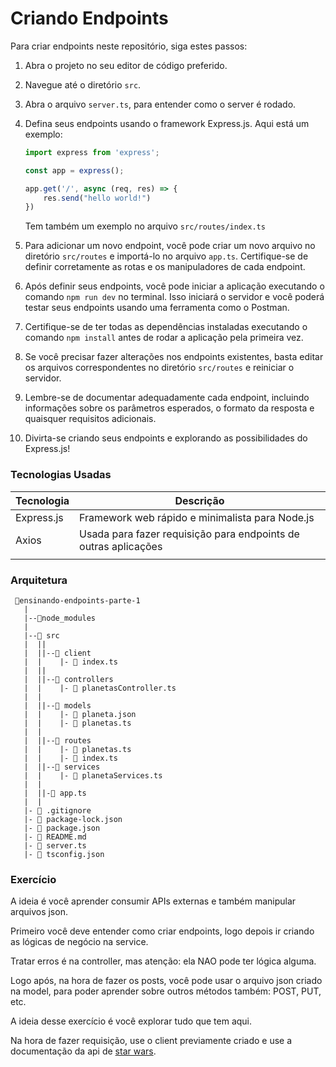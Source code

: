 # Criando Endpoints

Para criar endpoints neste repositório, siga estes passos:

1. Abra o projeto no seu editor de código preferido.
2. Navegue até o diretório `src`.
3. Abra o arquivo `server.ts`, para entender como o server é rodado.
4. Defina seus endpoints usando o framework Express.js. Aqui está um exemplo:

    ```typescript
    import express from 'express';

    const app = express();

    app.get('/', async (req, res) => {
        res.send("hello world!")
    })
    ```

    Tem também um exemplo no arquivo `src/routes/index.ts`

5. Para adicionar um novo endpoint, você pode criar um novo arquivo no diretório `src/routes` e importá-lo no arquivo `app.ts`. Certifique-se de definir corretamente as rotas e os manipuladores de cada endpoint.

6. Após definir seus endpoints, você pode iniciar a aplicação executando o comando `npm run dev` no terminal. Isso iniciará o servidor e você poderá testar seus endpoints usando uma ferramenta como o Postman.

7. Certifique-se de ter todas as dependências instaladas executando o comando `npm install` antes de rodar a aplicação pela primeira vez.

8. Se você precisar fazer alterações nos endpoints existentes, basta editar os arquivos correspondentes no diretório `src/routes` e reiniciar o servidor.

9. Lembre-se de documentar adequadamente cada endpoint, incluindo informações sobre os parâmetros esperados, o formato da resposta e quaisquer requisitos adicionais.

10. Divirta-se criando seus endpoints e explorando as possibilidades do Express.js!

### Tecnologias Usadas

| Tecnologia | Descrição |
|------------|-----------|
| Express.js | Framework web rápido e minimalista para Node.js |
| Axios        | Usada para fazer requisição para endpoints de outras aplicações      |
|               |                   |

### Arquitetura

```
 📁ensinando-endpoints-parte-1
   |
   |--📁node_modules
   |
   |--📁 src
   |  ||
   |  ||--📁 client
   |  |    |- 📄 index.ts
   |  ||
   |  ||--📁 controllers
   |  |    |- 📄 planetasController.ts
   |  |
   |  ||--📁 models
   |  |    |- 📄 planeta.json
   |  |    |- 📄 planetas.ts
   |  |
   |  ||--📁 routes
   |  |    |- 📄 planetas.ts
   |  |    |- 📄 index.ts
   |  ||--📁 services
   |  |    |- 📄 planetaServices.ts
   |  |
   |  ||-📄 app.ts
   |  |
   |- 📄 .gitignore
   |- 📄 package-lock.json
   |- 📄 package.json
   |- 📄 README.md
   |- 📄 server.ts
   |- 📄 tsconfig.json
```

### Exercício

A ideia é você aprender consumir APIs externas e também manipular arquivos json.

Primeiro você deve entender como criar endpoints, logo depois ir criando as lógicas de negócio na service.

Tratar erros é na controller, mas atenção: ela NAO pode ter lógica alguma.

Logo após, na hora de fazer os posts, você pode usar o arquivo json criado na model, para poder aprender sobre outros métodos também: POST, PUT, etc.

A ideia desse exercício é você explorar tudo que tem aqui.

Na hora de fazer requisição, use o client previamente criado e use a documentação da api de [star wars](https://swapi.dev/documentation).
